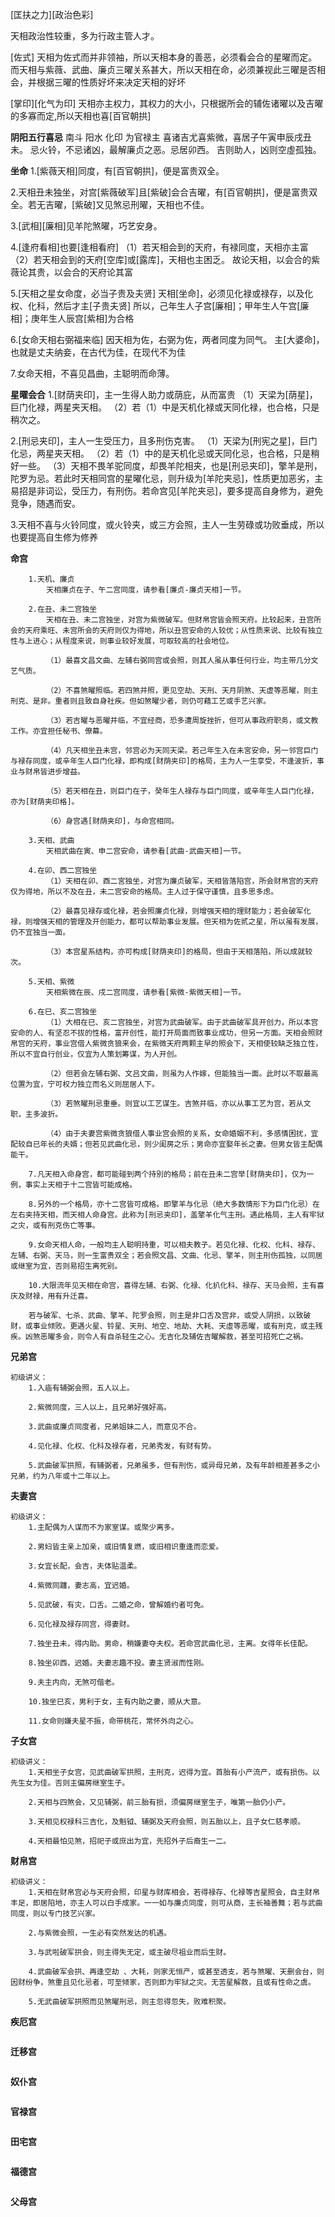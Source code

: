 [匡扶之力][政治色彩]

天相政治性较重，多为行政主管人才。

[佐式]
天相为佐式而并非领袖，所以天相本身的善恶，必须看会合的星曜而定。
而天相与紫薇、武曲、廉贞三曜关系甚大，所以天相在命，必须兼视此三曜是否相会，并根据三曜的性质好坏来决定天相的好坏

[掌印][化气为印]
天相亦主权力，其权力的大小，只根据所会的辅佐诸曜以及吉曜的多寡而定,所以天相也喜[百官朝拱]

**阴阳五行喜忌**
南斗 阳水 化印 为官禄主
喜诸吉尤喜紫微，喜居子午寅申辰戌丑未。
忌火铃，不忌诸凶，最解廉贞之恶。忌居卯西。
吉则助人，凶则空虛孤独。

**坐命**
1.[紫薇天相]同度，有[百官朝拱]，便是富贵双全。

2.天相丑未独坐，对宫[紫薇破军]且[紫破]会合吉曜，有[百官朝拱]，便是富贵双全。若无吉曜，[紫破]又见煞忌刑曜，天相也不佳。

3.[武相][廉相]见羊陀煞曜，巧艺安身。

4.[逢府看相]也要[逢相看府]
    （1）若天相会到的天府，有禄同度，天相亦主富
    （2）若天相会到的天府[空库]或[露库]，天相也主困乏。
    故论天相，以会合的紫薇论其贵，以会合的天府论其富

5.[天相之星女命度，必当子贵及夫贤]
    天相[坐命]，必须见化禄或禄存，以及化权、化科，然后才主[子贵夫贤]
    所以，己年生人子宫[廉相]；甲年生人午宫[廉相]；庚年生人辰宫[紫相]为合格

6.[女命天相右弼福来临]
    因天相为佐，右弼为佐，两者同度为同气。
    主[大婆命]，也就是丈夫纳妾，在古代为佳，在现代不为佳

7.女命天相，不喜见昌曲，主聪明而命薄。

**星曜会合**
1.[财荫夹印]，主一生得人助力或荫庇，从而富贵
    （1）天梁为[荫星]，巨门化禄，两星夹天相。
    （2）若（1）中是天机化禄或天同化禄，也合格，只是稍次之。

2.[刑忌夹印]，主人一生受压力，且多刑伤克害。
    （1）天梁为[刑宪之星]，巨门化忌，两星夹天相。
    （2）若（1）中的是天机化忌或天同化忌，也合格，只是稍好一些。
    （3）天相不畏羊驼同度，却畏羊陀相夹，也是[刑忌夹印]，擎羊是刑，陀罗为忌。若此时天相同宫的星曜化忌，则升级为[羊陀夹忌]，性质更加恶劣，主易招是非词讼，受压力，有刑伤。若命宫见[羊陀夹忌]，要多提高自身修为，避免竞争，随遇而安。

3.天相不喜与火铃同度，或火铃夹，或三方会照，主人一生劳碌或功败垂成，所以也要提高自生修为修养



**命宫**
```
    1.天机、廉贞
        天相廉贞在子、午二宫同度，请参看[廉贞-廉贞天相]一节。

    2.在丑、未二宫独坐
        天相在丑、未二宫独坐，对宫为紫微破军。但财帛宫皆会照天府。比较起来，丑宫所会的天府乘旺、未宫所会的天府则仅为得地，所以丑宫安命的人较优；从性质来说、比较有独立性与上进心；从程度来说，则事业较好发展，可取较高的社会地位。

        （1）最喜文昌文曲、左辅右弼同宫或会照，则其人虽从事任何行业，均主带几分文艺气质。

        （2）不喜煞曜照临。若四煞并照，更见空劫、天刑、天月阴煞、天虚等恶曜，则主刑克、是非。重者则且致自身社疾。但如煞曜少者，则仍可藉工艺或手艺兴家。

        （3）若吉曜与恶曜并临，不宜经商，恐多遭周旋挫折，但可从事政府职务，或文教工作。亦宜担任秘书、僚幕。

        （4）凡天相坐丑未宫，邻宫必为天同天梁。若己年生入在未宮安命，另一邻宫巨门与禄存同度，或辛年生人巨门化禄，即构成[财荫夹印]的格局，主为人一生享受，不逢波折，事业与财帛皆进步增益。

        （5）若天相在丑，则巨门在子，癸年生人禄存与巨门同度，或辛年生人巨门化禄，亦为[财荫夹印格]。

        （6）身宫遇[财荫夹印]，与命宫相同。

    3.天相、武曲
        天相武曲在寅、申二宫安命，请参看[武曲-武曲天相]一节。

    4.在卯、西二宫独坐
        （1）天相在卯、酉二宮独坐，对宫为廉贞破军，天相皆落陷宫，所会财帛宫的天府仅为得地，所以不及在丑，未二宫安命的格局。主人过于保守谨慎，且多思多虑。

        （2）最喜见禄存或化禄，若会照廉贞化禄，则增强天相的理财能力；若会破军化禄，则增强天相的管理及开创能力，都可以帮助事业发展。但天相为佐贰之星，所以虽有发展，仍不宜独当一面。

        （3）本宫星系结构，亦可构成[财荫夹印]的格局，但由于天相落陷，所以成就较次。

    5.天相、紫微
        天相紫微在辰、戌二宫同度，请参看[紫微-紫微天相]一节。

    6.在巳、亥二宫独坐
        （1）大相在巳、亥二宫独坐，对宫为武曲破军。由于武曲破军具开创力，所以本宫安命的人、有坚忍不拔的性格，富开创性，能打开局面而致事业成功，但另一方面。天相会照财帛宫的天府，事业宫借人紫微贪狼来会，在紫微天府两颗主早的照会下，天相使较缺乏独立性，所以不宜自行创业，仅宜为人策划筹谋，为人开创。

        （2）但若会左辅右弼、文吕文曲，则虽为人作嫁，但能独当一面。此时以不取最高位置为宜，宁可权力独立而名义则屈居人下。

        （3）若煞曜刑忌重垂。则宜以工艺谋生。吉煞并临，亦以从事工艺为宫，若从文职，主多波折。

        （4）由于夫妻宫紫微贪狼借人事业宫会照的关系，女命婚姻不利，多感情困扰，宜配较自已年长的夫婿；但若见武曲化忌，则少闺房之乐；男命亦宜娶年长之妻。但男女皆主配偶能干。

    7.凡天相入命身宫，都可能碰到两个持別的格局；前在丑未二宫举[财荫夹印]，仅为一例，事实上天相于十二宫皆可能成格。

    8.另外的一个格局，亦十二宫皆可成格。即擎羊与化忌（绝大多数情形下为巨门化忌）在左右夹持天相，而天相人命身宫。此称为[刑忌夹印]，盖擎羊化气主刑。遇此格局，主人有牢狱之灾，或有刑克伤亡等事。

    9.女命天相人命，一般均主人聪明持重，可以相夫教子。若见化禄、化权、化科、禄存、左辅、右弼、天马，则一生富贵双全；若会照文昌、文曲、化忌、擎羊，则主刑伤孤独，以同居或继室为宜，否则易招生离死别。

    10.大限流年见天相在命宫，喜得左辅、右弼、化禄、化扒化科、禄存、天马会照，主有喜庆及财禄，用有升迁喜。

    若与破军、七杀、武曲、擎羊、陀罗会照，则主是非口舌及宫非，或受人阴损，以致破财，或事业倾败。更遇火星、铃星、天刑、地空、地劫、大耗、天虛等恶曜，或有刑克，或主残疾。凶煞恶曜多会，则令人有自杀轻生之心。无吉化及辅佐吉曜解救，甚至可招死亡之祸。

```

**兄弟宫**
```
初级讲义：
    1.入庙有辅弼会照，五人以上。

    2.紫微同度，三人以上，且兄弟好强好高。

    3.武曲或廉贞同度者，兄弟姐妹二人，而意见不合。

    4.见化禄、化权、化科及禄存者，兄弟秀发，有财有势。

    5.武曲破军拱照，有辅弼者，兄弟虽多，但有刑伤，或异母兄弟，及有年龄相差甚多之小兄弟，约为八年或十二年以上。
```

**夫妻宫**
```
初级讲义：
    1.主配偶为人谋而不为家室谋。或聚少离多。

    2.男妇皆主亲上加亲，或旧情复燃，或旧相识重逢而恋爱。

    3.女宜长配，会吉，夫体贴温柔。

    4.紫微同躔，妻志高，宜迟婚。

    5.见武破，有灾，口舌。二婚之命，曾解婚约者可免。

    6.见化禄及禄存同宫，得妻财。

    7.独坐丑未，得内助。男命，稍嫌妻夺夫权。若命宫武曲化忌，主离。女得年长佳配。

    8.独坐卯西，迟婚。夫妻志趣不投。妻主贤淑而性刚。

    9.夫主内向，无煞可偕老。

    10.独坐巳亥，男利于女，主有内助之妻，顺从大意。

    11.女命则嫌夫星不振，命带桃花，常怀外向之心。
```

**子女宫**
```
初级讲义：
    1.天相坐子女宫，见武曲破军拱照，主刑克，迟得为宜。首胎有小产流产，或有损伤。以先生女为佳。否则主偏房继室生子。

    2.天相与四煞会，又见辅弼，前三胎有损，须偏房继室生子，唯第一胎仍小产。

    3.天相见权禄科三吉化，及魁钺、辅弼及天府会照，则五胎以上，且子女仁慈孝顺。

    4.天相最怕见煞，招祀子或庶出为宜，先招外子后裔生一二。
```

**财帛宫**
```
初级讲义：
    1.天相在财帛宫必与天府会照，印星与财库相会，若得禄存、化禄等吉星照会，自主财帛丰足，即居陷地，亦主人可以白手成家。一一如与廉贞同度，则可从商，主长袖善舞；若与武曲同度，则以专门技艺兴家。

    2.与紫微会照，一生必有突然发达的机遇。

    3.与武啦破军拱会，则主得失无定，或主破尽祖业而后生财。

    4.武曲破军会拱、再逢空劫 、大耗，则家无恒产，或甚至透支，若与煞曜、天删会台，则因财纷争，煞重且见化忌者，可至倾家，否则即为牢狱之灾。无苦星解救，且或有性命之虞。

    5.无武曲破军拱照而见煞曜刑忌，则主忽得忽失，败难积聚。
```

**疾厄宫**
```

```

**迁移宫**
```

```

**奴仆宫**
```

```

**官禄宫**
```

```

**田宅宫**
```

```

**福德宫**
```

```

**父母宫**
```

```
